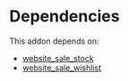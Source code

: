# Dependencies

This addon depends on:

- [website_sale_stock](../../odoo-bringout-oca-ocb-website_sale_stock)
- [website_sale_wishlist](../../odoo-bringout-oca-ocb-website_sale_wishlist)
